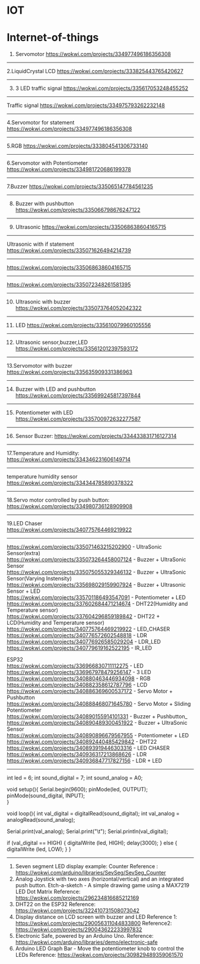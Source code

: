 # IOT
# Internet-of-things
1. Servomotor https://wokwi.com/projects/334977496186356308  <br>
***************************************************************************
2.LiquidCrystal LCD https://wokwi.com/projects/333825443765420627  <br>
*****************************************************************************
3. 3 LED traffic signal https://wokwi.com/projects/335617053248455252 <br>
*****************************************************************************
Traffic signal https://wokwi.com/projects/334975793262232148  <br>
 *****************************************************************************
4.Servomotor for statement https://wokwi.com/projects/334977496186356308<br>
*****************************************************************************
5.RGB https://wokwi.com/projects/333804541306733140  <br>
******************************************************************************
6.Servomotor with Potentiometer https://wokwi.com/projects/334981720686199378  <br>
***********************************************************************************
7.Buzzer https://wokwi.com/projects/335065147784561235 <br>
**************************************************************************************
8. Buzzer with pushbutton https://wokwi.com/projects/335066798676247122 <br>
*****************************************************************************************
9. Ultrasonic https://wokwi.com/projects/335068638604165715  <br>
******************************************************************************************
Ultrasonic with if statement https://wokwi.com/projects/335071626494214739 <br>
 *****************************************************************************************
https://wokwi.com/projects/335068638604165715<br>
 ****************************************************************************************
https://wokwi.com/projects/335072348261581395 <br>
 ***************************************************************************************
10. Ultrasonic with buzzer https://wokwi.com/projects/335073764052042322 <br>
*****************************************************************************************
11. LED https://wokwi.com/projects/335610079960105556 <br>
*******************************************************************************************
12. Ultrasonic sensor,buzzer,LED https://wokwi.com/projects/335612012397593172  <br>
*******************************************************************************************
13.Servomotor with buzzer https://wokwi.com/projects/335635909331386963 <br>
************************************************************************************************
14. Buzzer with LED and pushbutton https://wokwi.com/projects/335699245817397844 <br> 
*************************************************************************************************
15. Potentiometer with LED https://wokwi.com/projects/335700972632277587 <br>
************************************************************************************************************
16. Sensor Buzzer: https://wokwi.com/projects/334433831716127314<br>
********************************************************************************************************************
17.Temperature and Humidity: https://wokwi.com/projects/334346231606149714<br>
*********************************************************************************************************
temperature humidity sensor
https://wokwi.com/projects/334344785890378322
****************************************************************************************************************************
18.Servo motor controlled by push button:
https://wokwi.com/projects/334980736128909908
******************************************************************************************************************************
19.LED Chaser<br>
https://wokwi.com/projects/340775764469219922 
**************************************************************************************************************************
https://wokwi.com/projects/335071463215202900 - UltraSonic Sensor(extra)<br>
https://wokwi.com/projects/335073264458007124 - Buzzer + UltraSonic Sensor<br>
https://wokwi.com/projects/335075055329346132 - Buzzer + UltraSonic Sensor(Varying Instensity)<br>
https://wokwi.com/projects/335698029159907924 - Buzzer + Ultrasonic Sensor + LED<br>
https://wokwi.com/projects/335701186493547091 - Potentiometer + LED<br>
https://wokwi.com/projects/337602684471214674 - DHT22(Humidity and Temperature sensor)<br>
https://wokwi.com/projects/337604296859189842 - DHT22 + LCD(Humidity and Temperature sensor)<br>
https://wokwi.com/projects/340775764469219922 - LED_CHASER<br>
https://wokwi.com/projects/340776572602548818 - LDR<br>
https://wokwi.com/projects/340776926585029204 - LDR_LED<br>
https://wokwi.com/projects/340779619162522195 - IR_LED<br>

ESP32<br>
https://wokwi.com/projects/336966830711112275 - LED<br>
https://wokwi.com/projects/336967978479256147 - 3 LED<br>
https://wokwi.com/projects/340880463446934098 - RGB<br>
https://wokwi.com/projects/340882358612787796 - LCD<br>
https://wokwi.com/projects/340886369600537172 - Servo Motor + Pushbutton<br>
https://wokwi.com/projects/340888468071645780 - Servo Motor + Sliding Potentiometer<br>
https://wokwi.com/projects/340890155914101331 - Buzzer + Pushbutton_<br>
https://wokwi.com/projects/340890489300451922 - Buzzer + UltraSonic Sensor<br>
https://wokwi.com/projects/340890896679567955 - Potentiometer + LED<br>
https://wokwi.com/projects/340892440485429842 - DHT22<br>
https://wokwi.com/projects/340893919446303316 - LED CHASER<br>
https://wokwi.com/projects/340936317213868626 - LDR<br>
https://wokwi.com/projects/340936847717827156 - LDR + LED<br>
****************************************************************************************************************************

int led = 6;
int sound_digital = 7;
int sound_analog = A0;

void setup(){
  Serial.begin(9600);
  pinMode(led, OUTPUT);
  pinMode(sound_digital, INPUT);  
}

void loop(){
  int val_digital = digitalRead(sound_digital);
  int val_analog = analogRead(sound_analog);

  Serial.print(val_analog);
  Serial.print("\t");
  Serial.println(val_digital);

  if (val_digital == HIGH)
  {
    digitalWrite (led, HIGH);
    delay(3000);
    }
  else
  {
    digitalWrite (led, LOW);
    }
}
********************************************************************************************************************************************
1. Seven segment LED display example: Counter Reference : https://wokwi.com/arduino/libraries/SevSeg/SevSeg_Counter <br>
2. Analog Joystick with two axes (horizontal/vertical) and an integrated push button. Etch-a-sketch - A simple drawing game using a MAX7219 LED Dot Matrix Reference: https://wokwi.com/projects/296234816685212169
3. DHT22 on the ESP32 Reference: https://wokwi.com/projects/322410731508073042
4. Display distance on LCD screen with buzzer and LED  Reference 1: https://wokwi.com/projects/290056311044833800 Reference2: https://wokwi.com/projects/290043622233997832
5. Electronic Safe, powered by an Arduino Uno. Reference: https://wokwi.com/arduino/libraries/demo/electronic-safe
6. Arduino LED Graph Bar - Move the potentiometer knob to control the LEDs Reference:  https://wokwi.com/projects/309829489359061570

